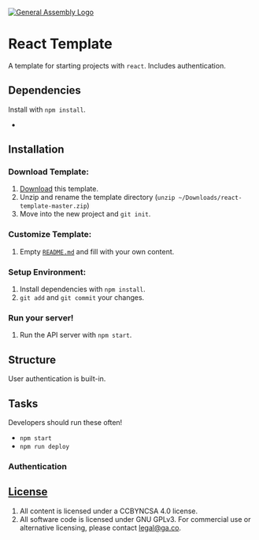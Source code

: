 [![General Assembly Logo](https://camo.githubusercontent.com/1a91b05b8f4d44b5bbfb83abac2b0996d8e26c92/687474703a2f2f692e696d6775722e636f6d2f6b6538555354712e706e67)](https://generalassemb.ly/education/web-development-immersive)

# React Template

A template for starting projects with `react`. Includes authentication.

## Dependencies

Install with `npm install`.

-

## Installation

### Download Template:

1.  [Download](../../archive/master.zip) this template.
1.  Unzip and rename the template directory (`unzip ~/Downloads/react-template-master.zip`)
1.  Move into the new project and `git init`.

### Customize Template:

1.  Empty [`README.md`](README.md) and fill with your own content.

### Setup Environment:

1.  Install dependencies with `npm install`.
1.  `git add` and `git commit` your changes.

### Run your server!

1. Run the API server with `npm start`.

## Structure

User authentication is built-in.

## Tasks

Developers should run these often!

- `npm start`
- `npm run deploy`

### Authentication

## [License](LICENSE)

1.  All content is licensed under a CC­BY­NC­SA 4.0 license.
1.  All software code is licensed under GNU GPLv3. For commercial use or
    alternative licensing, please contact legal@ga.co.
